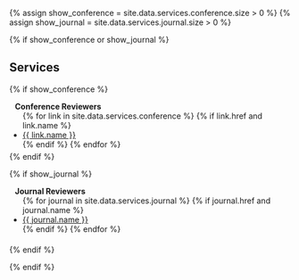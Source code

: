 {% assign show_conference = site.data.services.conference.size > 0 %}
{% assign show_journal = site.data.services.journal.size > 0 %}

{% if show_conference or show_journal %}
## Services

{% if show_conference %}
<h4 style="margin:0 10px 0;">Conference Reviewers</h4>
<ul style="margin:0 0 5px;">
  {% for link in site.data.services.conference %}
    {% if link.href and link.name %}
      <li>
        <a href="{{ link.href }}"><autocolor>{{ link.name }}</autocolor></a>
      </li>
    {% endif %}
  {% endfor %}
</ul>
{% endif %}

{% if show_journal %}
<h4 style="margin:0 10px 0;">Journal Reviewers</h4>
<ul style="margin:0 0 20px;">
  {% for journal in site.data.services.journal %}
    {% if journal.href and journal.name %}
      <li>
        <a href="{{ journal.href }}"><autocolor>{{ journal.name }}</autocolor></a>
      </li>
    {% endif %}
  {% endfor %}
</ul>
{% endif %}

{% endif %}
